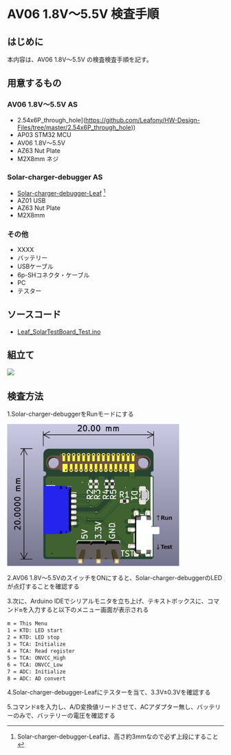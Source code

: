 # AV06 1.8V～5.5V 検査手順
## はじめに
本内容は、AV06 1.8V～5.5V の検査検査手順を記す。
## 用意するもの
### AV06 1.8V～5.5V AS
* 2.54x6P_through_hole](https://github.com/Leafony/HW-Design-Files/tree/master/2.54x6P_through_hole))
* AP03 STM32 MCU  
* AV06 1.8V～5.5V
* AZ63 Nut Plate
* M2X8mm ネジ  
### Solar-charger-debugger AS
* [Solar-charger-debugger-Leaf](https://github.com/Leafony/HW-Design-Files/tree/master/Solar-charger-debugger-Leaf) [^1]
* AZ01 USB
* AZ63 Nut Plate
* M2X8mm  
[^1]:Solar-charger-debugger-Leafは、高さ約3mmなので必ず上段にすること
### その他
* XXXX
* バッテリー
* USBケーブル
* 6p-SHコネクタ・ケーブル
* PC
* テスター
## ソースコード
* [Leaf_SolarTestBoard_Test.ino](https://github.com/Leafony/Sample-Sketches/blob/master/Leaf_SolarTestBoard_Test/Leaf_SolarTestBoard_Test.ino)
## 組立て
<img src="./docs/Solar_3.2V_Test.jpg" width="400" />


## 検査方法
1.Solar-charger-debuggerをRunモードにする

<img src="./docs/Solar-charger-debugger-Leaf_3d.png" width="400" />

2.AV06 1.8V～5.5VのスイッチをONにすると、Solar-charger-debuggerのLEDが点灯することを確認する

3.次に、Arduino IDEでシリアルモニタを立ち上げ、テキストボックスに、コマンド`m`を入力すると以下のメニュー画面が表示される
 ```
 m = This Menu
 1 = KTD: LED start
 2 = KTD: LED stop
 3 = TCA: Initialize
 4 = TCA: Read register
 5 = TCA: ONVCC_High
 6 = TCA: ONVCC_Low
 7 = ADC: Initialize
 8 = ADC: AD convert
 ```
4.Solar-charger-debugger-Leafにテスターを当て、3.3V±0.3Vを確認する

5.コマンド`8`を入力し、A/D変換値リードさせて、ACアダプター無し、バッテリーのみで、バッテリーの電圧を確認する
